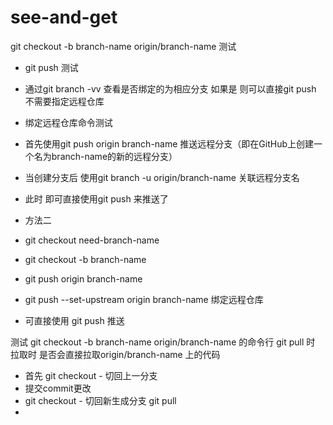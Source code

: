 # see-and-get
git checkout -b branch-name origin/branch-name 测试
  * git push 测试
  * 通过git branch -vv 查看是否绑定的为相应分支 如果是 则可以直接git push 不需要指定远程仓库
  * 绑定远程仓库命令测试
  * 首先使用git push origin branch-name 推送远程分支（即在GitHub上创建一个名为branch-name的新的远程分支）
  * 当创建分支后 使用git branch -u origin/branch-name 关联远程分支名
  * 此时 即可直接使用git push 来推送了

  * 方法二
  * git checkout need-branch-name
  * git checkout -b branch-name 
  * git push origin branch-name 
  * git push --set-upstream origin branch-name 绑定远程仓库 
  * 可直接使用 git push 推送

测试 git checkout -b branch-name origin/branch-name 的命令行 git pull 时 拉取时 是否会直接拉取origin/branch-name 上的代码
  * 首先 git checkout - 切回上一分支
  * 提交commit更改
  * git checkout - 切回新生成分支 git pull
  * 